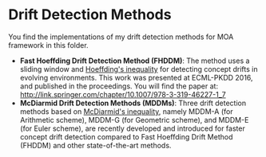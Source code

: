 # Drift Detection Methods
You find the implementations of my drift detection methods for MOA framework in this folder.
* **Fast Hoeffding Drift Detection Method (FHDDM)**: The method uses a sliding window and [Hoeffding's inequality](https://www.jstor.org/stable/2282952?seq=1#page_scan_tab_contents) for detecting concept drifts in evolving environments. This work was presented at ECML-PKDD 2016, and published in the proceedings. You will find the paper at: http://link.springer.com/chapter/10.1007/978-3-319-46227-1_7
* **McDiarmid Drift Detection Methods (MDDMs)**: Three drift detection methods based on [McDiarmid's inequality](http://www.stats.ox.ac.uk/people/academic_staff/colin_mcdiarmid/?a=4113), namely MDDM-A (for Arithmetic scheme), MDDM-G (for Geometric scheme), and MDDM-E (for Euler scheme), are recently developed and introduced for faster concept drift detection compared to Fast Hoeffding Drift Method (FHDDM) and other state-of-the-art methods.
